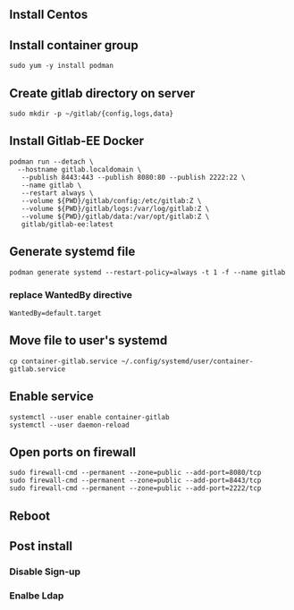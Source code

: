 ## Install Centos
## Install container group
  ```sudo yum -y install podman```
## Create gitlab directory on server
```
sudo mkdir -p ~/gitlab/{config,logs,data}
```

## Install Gitlab-EE Docker
```
podman run --detach \
  --hostname gitlab.localdomain \
   --publish 8443:443 --publish 8080:80 --publish 2222:22 \
   --name gitlab \
   --restart always \
   --volume ${PWD}/gitlab/config:/etc/gitlab:Z \
   --volume ${PWD}/gitlab/logs:/var/log/gitlab:Z \
   --volume ${PWD}/gitlab/data:/var/opt/gitlab:Z \
   gitlab/gitlab-ee:latest
```
## Generate systemd file
```
podman generate systemd --restart-policy=always -t 1 -f --name gitlab
```

### replace WantedBy directive
```
WantedBy=default.target
```

## Move file to user's systemd
```
cp container-gitlab.service ~/.config/systemd/user/container-gitlab.service
```

## Enable service
```
systemctl --user enable container-gitlab
systemctl --user daemon-reload
```

## Open ports on firewall
```
sudo firewall-cmd --permanent --zone=public --add-port=8080/tcp
sudo firewall-cmd --permanent --zone=public --add-port=8443/tcp
sudo firewall-cmd --permanent --zone=public --add-port=2222/tcp
```

## Reboot

## Post install
### Disable Sign-up
### Enalbe Ldap
